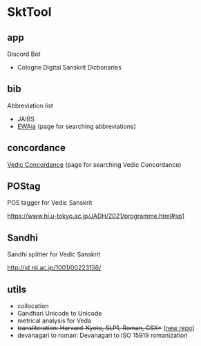 # SktTool

## app

Discord Bot

- Cologne Digital Sanskrit Dictionaries

## bib

Abbreviation list

- JAIBS
- [EWAia](https://yuzki.github.io/SktTool/bib/web/search.html) (page for searching abbreviations)

## concordance

[Vedic Concordance](https://yuzki.github.io/SktTool/concordance/bloomfield_web/index.html) (page for searching Vedic Concordance)

## POStag

POS tagger for Vedic Sanskrit

https://www.hi.u-tokyo.ac.jp/JADH/2021/programme.html#sp1

## Sandhi

Sandhi splitter for Vedic Sanskrit

http://id.nii.ac.jp/1001/00223156/


## utils

- collocation
- Gandhari Unicode to Unicode
- metrical analysis for Veda
- ~~transliteration: Harvard-Kyoto, SLP1, Roman, CSX+~~ ([new repo](https://github.com/Yuzki/SanskritTransliteration))
- devanagari to roman: Devanagari to ISO 15919 romanization
